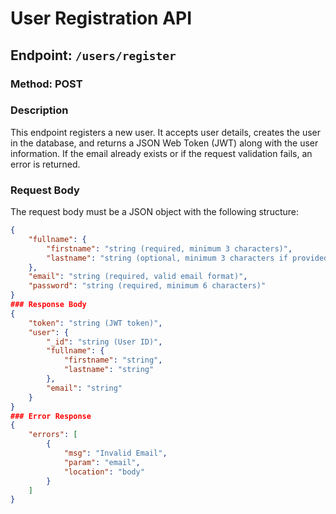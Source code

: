 # User Registration API

## Endpoint: `/users/register`

### Method: POST

### Description
This endpoint registers a new user. It accepts user details, creates the user in the database, and returns a JSON Web Token (JWT) along with the user information. If the email already exists or if the request validation fails, an error is returned.

### Request Body
The request body must be a JSON object with the following structure:

```json
{
    "fullname": {
        "firstname": "string (required, minimum 3 characters)",
        "lastname": "string (optional, minimum 3 characters if provided)"
    },
    "email": "string (required, valid email format)",
    "password": "string (required, minimum 6 characters)"
}
### Response Body
{
    "token": "string (JWT token)",
    "user": {
        "_id": "string (User ID)",
        "fullname": {
            "firstname": "string",
            "lastname": "string"
        },
        "email": "string"
    }
}
### Error Response
{
    "errors": [
        {
            "msg": "Invalid Email",
            "param": "email",
            "location": "body"
        }
    ]
}
